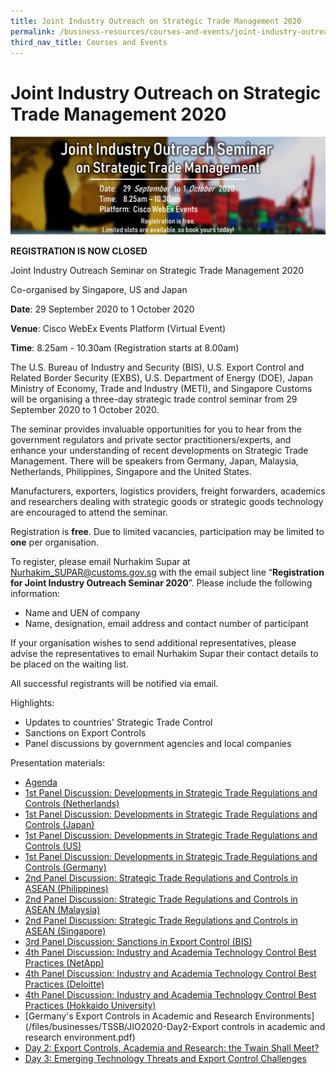 ```yaml
---
title: Joint Industry Outreach on Strategic Trade Management 2020
permalink: /business-resources/courses-and-events/joint-industry-outreach-on-strategic-trade-management-2020/
third_nav_title: Courses and Events
---
```


# Joint Industry Outreach on Strategic Trade Management 2020

![banner.png](/images/TSSB_Outreach2020.png)

**REGISTRATION IS NOW CLOSED**

Joint Industry Outreach Seminar on Strategic Trade Management 2020

Co-organised by Singapore, US and Japan

**Date**: 29 September 2020 to 1 October 2020

**Venue**: Cisco WebEx Events Platform (Virtual Event)

**Time**: 8.25am - 10.30am (Registration starts at 8.00am)

The U.S. Bureau of Industry and Security (BIS), U.S. Export Control and Related Border Security (EXBS), U.S. Department of Energy (DOE), Japan Ministry of Economy, Trade and Industry (METI), and Singapore Customs will be organising a three-day strategic trade control seminar from 29 September 2020 to 1 October 2020.

The seminar provides invaluable opportunities for you to hear from the government regulators and private sector practitioners/experts, and enhance your understanding of recent developments on Strategic Trade Management. There will be speakers from Germany, Japan, Malaysia, Netherlands, Philippines, Singapore and the United States.

Manufacturers, exporters, logistics providers, freight forwarders, academics and researchers dealing with strategic goods or strategic goods technology are encouraged to attend the seminar.

Registration is  **free**. Due to limited vacancies, participation may be limited to **one** per organisation.

To register, please email Nurhakim Supar at Nurhakim_SUPAR@customs.gov.sg with the email subject line “**Registration for Joint Industry Outreach Seminar 2020**”. Please include the following information:

-   Name and UEN of company
-   Name, designation, email address and contact number of participant

If your organisation wishes to send additional representatives, please advise the representatives to email Nurhakim Supar their contact details to be placed on the waiting list.

All successful registrants will be notified via email.

Highlights:

-   Updates to countries' Strategic Trade Control
-   Sanctions on Export Controls
-   Panel discussions by government agencies and local companies

Presentation materials:

-   [Agenda](/files/businesses/TSSB/JIO2020-Agenda.pdf)
-   [1st Panel Discussion: Developments in Strategic Trade Regulations and Controls (Netherlands)](/files/businesses/TSSB/JIO2020-1stPanel-Netherlands.pdf)
-   [1st Panel Discussion: Developments in Strategic Trade Regulations and Controls (Japan)](/files/businesses/TSSB/JIO2020-1stPanel-Japan.pdf)
-   [1st Panel Discussion: Developments in Strategic Trade Regulations and Controls (US)](/files/businesses/TSSB/JIO2020-1stPanel-US.pdf)
-   [1st Panel Discussion: Developments in Strategic Trade Regulations and Controls (Germany)](/files/businesses/TSSB/JIO2020-1stPanel-Germany.pdf)
-   [2nd Panel Discussion: Strategic Trade Regulations and Controls in ASEAN (Philippines)](/files/businesses/TSSB/JIO2020-2ndPanel-Philippines.pdf)
-   [2nd Panel Discussion: Strategic Trade Regulations and Controls in ASEAN (Malaysia)](/files/businesses/TSSB/JIO2020-2ndPanel-Malaysia.pdf)
-   [2nd Panel Discussion: Strategic Trade Regulations and Controls in ASEAN (Singapore)](/files/businesses/TSSB/JIO2020-2ndPanel-Singapore.pdf)
-   [3rd Panel Discussion: Sanctions in Export Control (BIS)](/files/businesses/TSSB/JIO2020-3rdPanel-BIS.pdf)
-   [4th Panel Discussion: Industry and Academia Technology Control Best Practices (NetApp)](/files/businesses/TSSB/JIO2020-4thPanel-NetApp.pdf)
-   [4th Panel Discussion: Industry and Academia Technology Control Best Practices (Deloitte)](/files/businesses/TSSB/JIO2020-4thPanel-Deloitte.pdf)
-   [4th Panel Discussion: Industry and Academia Technology Control Best Practices (Hokkaido University)](/files/businesses/TSSB/JIO2020-4thPanel-Hokkaido.pdf)
-   [Germany's Export Controls in Academic and Research Environments](/files/businesses/TSSB/JIO2020-Day2-Export controls in academic and research environment.pdf)
-   [Day 2: Export Controls, Academia and Research: the Twain Shall Meet?](/files/businesses/TSSB/JIO2020-Day2-AlexLopes.pdf)
-   [Day 3: Emerging Technology Threats and Export Control Challenges](/files/businesses/TSSB/JIO2020-Day3-EmergingTech.pdf)
